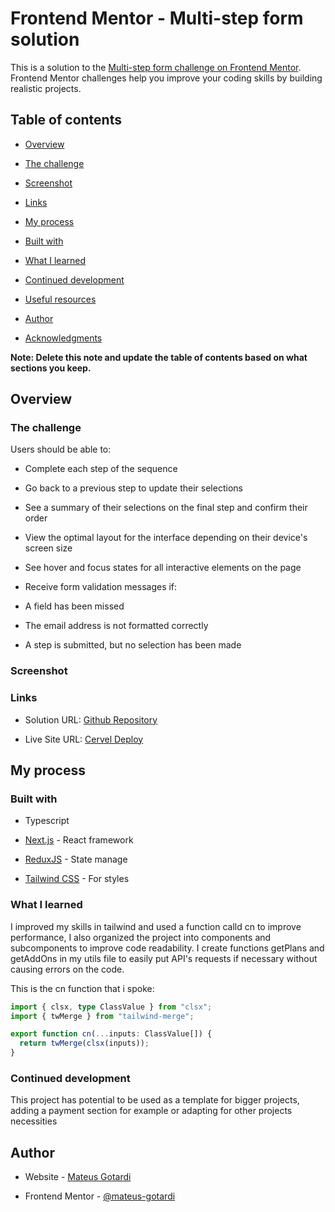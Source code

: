 # Frontend Mentor - Multi-step form solution

This is a solution to the [Multi-step form challenge on Frontend Mentor](https://www.frontendmentor.io/challenges/multistep-form-YVAnSdqQBJ). Frontend Mentor challenges help you improve your coding skills by building realistic projects.

## Table of contents

- [Overview](#overview)

- [The challenge](#the-challenge)

- [Screenshot](#screenshot)

- [Links](#links)

- [My process](#my-process)

- [Built with](#built-with)

- [What I learned](#what-i-learned)

- [Continued development](#continued-development)

- [Useful resources](#useful-resources)

- [Author](#author)

- [Acknowledgments](#acknowledgments)

**Note: Delete this note and update the table of contents based on what sections you keep.**

## Overview

### The challenge

Users should be able to:

- Complete each step of the sequence

- Go back to a previous step to update their selections

- See a summary of their selections on the final step and confirm their order

- View the optimal layout for the interface depending on their device's screen size

- See hover and focus states for all interactive elements on the page

- Receive form validation messages if:

- A field has been missed

- The email address is not formatted correctly

- A step is submitted, but no selection has been made

### Screenshot

### Links

- Solution URL: [Github Repository](https://github.com/mateus-gotardi/multi-step-form)

- Live Site URL: [Cervel Deploy](https://multi-step-form-eight-livid.vercel.app)

## My process

### Built with

- Typescript

- [Next.js](https://nextjs.org/) - React framework

- [ReduxJS](https://redux.js.org) - State manage

- [Tailwind CSS](https://tailwindcss.com) - For styles

### What I learned

I improved my skills in tailwind and used a function calld cn to improve performance, I also organized the project into components and subcomponents to improve code readability.
I create functions getPlans and getAddOns in my utils file to easily put API's requests if necessary without causing errors on the code.

This is the cn function that i spoke:

```ts
import { clsx, type ClassValue } from "clsx";
import { twMerge } from "tailwind-merge";

export function cn(...inputs: ClassValue[]) {
  return twMerge(clsx(inputs));
}
```

### Continued development

This project has potential to be used as a template for bigger projects, adding a payment section for example or adapting for other projects necessities

## Author

- Website - [Mateus Gotardi](https://mateusgotardi.vercel.app)

- Frontend Mentor - [@mateus-gotardi](https://www.frontendmentor.io/profile/mateus-gotardi)
